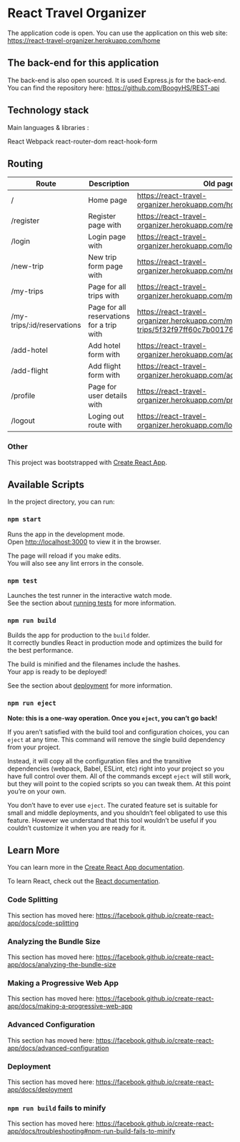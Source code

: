 # React Travel Organizer

The application code is open. You can use the application on this web site: https://react-travel-organizer.herokuapp.com/home

## The back-end for this application

The back-end is also open sourced. It is used Express.js for the back-end. You can find the repository here: https://github.com/BoogyHS/REST-api

## Technology stack
Main languages & libraries :

React
Webpack
react-router-dom
react-hook-form

## Routing
Route | Description | Old page
------|-------------|---------
/ | Home page | https://react-travel-organizer.herokuapp.com/home/
/register | Register page with | https://react-travel-organizer.herokuapp.com/register
/login | Login page with | https://react-travel-organizer.herokuapp.com/login
/new-trip | New trip form page with | https://react-travel-organizer.herokuapp.com/new-trip
/my-trips | Page for all trips with | https://react-travel-organizer.herokuapp.com/my-trips
/my-trips/:id/reservations | Page for all reservations for a trip with | https://react-travel-organizer.herokuapp.com/my-trips/5f32f97ff60c7b00176e7917/reservations
/add-hotel | Add hotel form with | https://react-travel-organizer.herokuapp.com/add-hotel
/add-flight | Add flight form with | https://react-travel-organizer.herokuapp.com/add-flight
/profile | Page for user details with | https://react-travel-organizer.herokuapp.com/profile
/logout | Loging out route with | https://react-travel-organizer.herokuapp.com/logout


### Other
This project was bootstrapped with [Create React App](https://github.com/facebook/create-react-app).

## Available Scripts

In the project directory, you can run:

### `npm start`

Runs the app in the development mode.<br />
Open [http://localhost:3000](http://localhost:3000) to view it in the browser.

The page will reload if you make edits.<br />
You will also see any lint errors in the console.

### `npm test`

Launches the test runner in the interactive watch mode.<br />
See the section about [running tests](https://facebook.github.io/create-react-app/docs/running-tests) for more information.

### `npm run build`

Builds the app for production to the `build` folder.<br />
It correctly bundles React in production mode and optimizes the build for the best performance.

The build is minified and the filenames include the hashes.<br />
Your app is ready to be deployed!

See the section about [deployment](https://facebook.github.io/create-react-app/docs/deployment) for more information.

### `npm run eject`

**Note: this is a one-way operation. Once you `eject`, you can’t go back!**

If you aren’t satisfied with the build tool and configuration choices, you can `eject` at any time. This command will remove the single build dependency from your project.

Instead, it will copy all the configuration files and the transitive dependencies (webpack, Babel, ESLint, etc) right into your project so you have full control over them. All of the commands except `eject` will still work, but they will point to the copied scripts so you can tweak them. At this point you’re on your own.

You don’t have to ever use `eject`. The curated feature set is suitable for small and middle deployments, and you shouldn’t feel obligated to use this feature. However we understand that this tool wouldn’t be useful if you couldn’t customize it when you are ready for it.

## Learn More

You can learn more in the [Create React App documentation](https://facebook.github.io/create-react-app/docs/getting-started).

To learn React, check out the [React documentation](https://reactjs.org/).

### Code Splitting

This section has moved here: https://facebook.github.io/create-react-app/docs/code-splitting

### Analyzing the Bundle Size

This section has moved here: https://facebook.github.io/create-react-app/docs/analyzing-the-bundle-size

### Making a Progressive Web App

This section has moved here: https://facebook.github.io/create-react-app/docs/making-a-progressive-web-app

### Advanced Configuration

This section has moved here: https://facebook.github.io/create-react-app/docs/advanced-configuration

### Deployment

This section has moved here: https://facebook.github.io/create-react-app/docs/deployment

### `npm run build` fails to minify

This section has moved here: https://facebook.github.io/create-react-app/docs/troubleshooting#npm-run-build-fails-to-minify
